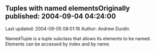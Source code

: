 ## Tuples with named elementsOriginally published: 2004-09-04 04:24:00 
Last updated: 2004-09-05 08:01:16 
Author: Andrew Durdin 
 
NamedTuple is a tuple subclass that allows its elements to be named. Elements can be accessed by index and by name.